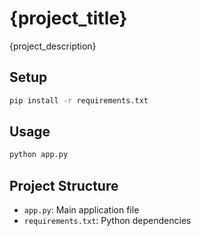 # {project_title}

{project_description}

## Setup

```bash
pip install -r requirements.txt
```

## Usage

```bash
python app.py
```

## Project Structure

- `app.py`: Main application file
- `requirements.txt`: Python dependencies

